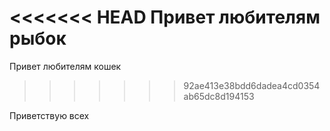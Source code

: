 <<<<<<< HEAD
Привет любителям рыбок
=======
Привет любителям кошек
>>>>>>> 92ae413e38bdd6dadea4cd0354ab65dc8d194153

Приветствую всех
